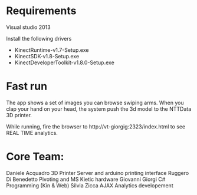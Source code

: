 

Requirements
===============================
Visual studio 2013

Install the following drivers
+ KinectRuntime-v1.7-Setup.exe
+ KinectSDK-v1.8-Setup.exe
+ KinectDeveloperToolkit-v1.8.0-Setup.exe


Fast run
=========================
The app shows a set of images you can browse swiping arms.
When you clap your hand on your head, the system push the 3d model to the NTTData 3D printer.


While running,  fire the browser to http://vt-giorgig:2323/index.html
to see REAL TIME analytics.


Core Team:
=========================

Daniele Acquadro		3D Printer Server and arduino printing interface
Ruggero Di Benedetto 	Pivoting and MS Kietic hardware
Giovanni Giorgi         C# Programming (Kin & Web)
Silvia Zicca			AJAX Analytics developement

